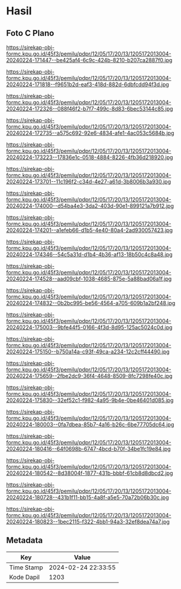 # Hasil

## Foto C Plano

https://sirekap-obj-formc.kpu.go.id/45f3/pemilu/pdpr/12/05/17/20/13/1205172013004-20240224-171447--be425af4-6c9c-424b-8210-b207ca2887f0.jpg

https://sirekap-obj-formc.kpu.go.id/45f3/pemilu/pdpr/12/05/17/20/13/1205172013004-20240224-171818--f9651b2d-eaf3-418d-882d-6dbfcdd94f3d.jpg

https://sirekap-obj-formc.kpu.go.id/45f3/pemilu/pdpr/12/05/17/20/13/1205172013004-20240224-172326--088f46f2-b7f7-499c-8d83-6bec53144c85.jpg

https://sirekap-obj-formc.kpu.go.id/45f3/pemilu/pdpr/12/05/17/20/13/1205172013004-20240224-172735--a575c692-92e6-4834-afe1-4ac053c5684b.jpg

https://sirekap-obj-formc.kpu.go.id/45f3/pemilu/pdpr/12/05/17/20/13/1205172013004-20240224-173223--17836e1c-0518-4884-8226-4fb36d218920.jpg

https://sirekap-obj-formc.kpu.go.id/45f3/pemilu/pdpr/12/05/17/20/13/1205172013004-20240224-173701--11c196f2-c34d-4e27-a61d-3b8006b3a930.jpg

https://sirekap-obj-formc.kpu.go.id/45f3/pemilu/pdpr/12/05/17/20/13/1205172013004-20240224-174000--d54ba4e3-3da2-403d-90e1-899121a7b912.jpg

https://sirekap-obj-formc.kpu.go.id/45f3/pemilu/pdpr/12/05/17/20/13/1205172013004-20240224-174201--a1efeb66-d1b5-4e40-80a4-2ad930057423.jpg

https://sirekap-obj-formc.kpu.go.id/45f3/pemilu/pdpr/12/05/17/20/13/1205172013004-20240224-174346--54c5a31d-d1b4-4b36-af13-18b50c4c8a48.jpg

https://sirekap-obj-formc.kpu.go.id/45f3/pemilu/pdpr/12/05/17/20/13/1205172013004-20240224-174528--aad09cbf-1038-4685-875e-5a88bad06a1f.jpg

https://sirekap-obj-formc.kpu.go.id/45f3/pemilu/pdpr/12/05/17/20/13/1205172013004-20240224-174832--0b2bc995-be56-4564-a705-609b1a2bf248.jpg

https://sirekap-obj-formc.kpu.go.id/45f3/pemilu/pdpr/12/05/17/20/13/1205172013004-20240224-175003--9bfe44f5-0166-4f3d-8d95-125ac5024c0d.jpg

https://sirekap-obj-formc.kpu.go.id/45f3/pemilu/pdpr/12/05/17/20/13/1205172013004-20240224-175150--b750a14a-c93f-49ca-a234-12c2cff44490.jpg

https://sirekap-obj-formc.kpu.go.id/45f3/pemilu/pdpr/12/05/17/20/13/1205172013004-20240224-175659--2fbe2dc9-36f4-4648-8509-8fc7298fe40c.jpg

https://sirekap-obj-formc.kpu.go.id/45f3/pemilu/pdpr/12/05/17/20/13/1205172013004-20240224-175830--32ef52c1-f982-4a95-9b4e-0be46401d085.jpg

https://sirekap-obj-formc.kpu.go.id/45f3/pemilu/pdpr/12/05/17/20/13/1205172013004-20240224-180003--0fa7dbea-85b7-4a16-b26c-6be77705dc64.jpg

https://sirekap-obj-formc.kpu.go.id/45f3/pemilu/pdpr/12/05/17/20/13/1205172013004-20240224-180416--64f0698b-6747-4bcd-b70f-34be1fc19e84.jpg

https://sirekap-obj-formc.kpu.go.id/45f3/pemilu/pdpr/12/05/17/20/13/1205172013004-20240224-180542--8d38004f-1877-431b-bbbf-61cb8d8dbcd2.jpg

https://sirekap-obj-formc.kpu.go.id/45f3/pemilu/pdpr/12/05/17/20/13/1205172013004-20240224-180728--431b1f11-bb15-4a8f-a5e5-70a72b06b30c.jpg

https://sirekap-obj-formc.kpu.go.id/45f3/pemilu/pdpr/12/05/17/20/13/1205172013004-20240224-180823--1bec2115-f322-4bb1-94a3-32ef8dea74a7.jpg


## Metadata

| Key        | Value               |
| ---------- | ------------------- |
| Time Stamp | 2024-02-24 22:33:55 |
| Kode Dapil | 1203                |



